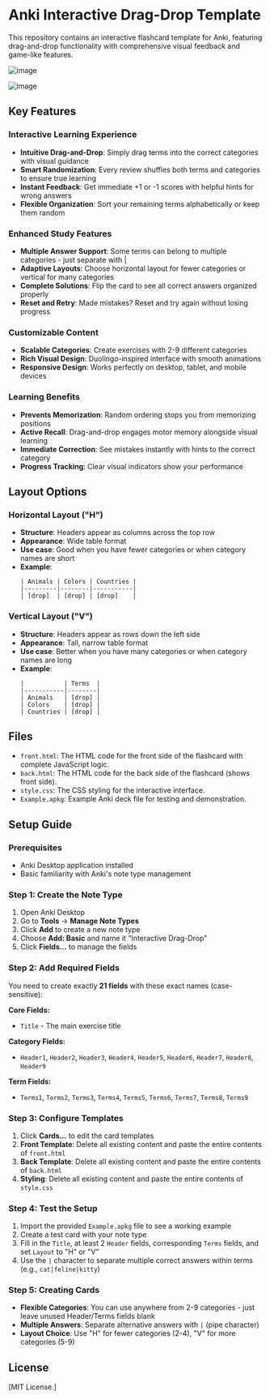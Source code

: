 # Anki Interactive Drag-Drop Template

This repository contains an interactive flashcard template for Anki, featuring drag-and-drop functionality with comprehensive visual feedback and game-like features.

![image](https://github.com/user-attachments/assets/e220cf30-e9e1-40a4-b8c3-557a27999f5c)

![image](https://github.com/user-attachments/assets/d458ad52-5f54-4a5c-aade-818c0a2e25b9)

## Key Features

### Interactive Learning Experience
- **Intuitive Drag-and-Drop**: Simply drag terms into the correct categories with visual guidance
- **Smart Randomization**: Every review shuffles both terms and categories to ensure true learning
- **Instant Feedback**: Get immediate +1 or -1 scores with helpful hints for wrong answers
- **Flexible Organization**: Sort your remaining terms alphabetically or keep them random

### Enhanced Study Features  
- **Multiple Answer Support**: Some terms can belong to multiple categories - just separate with |
- **Adaptive Layouts**: Choose horizontal layout for fewer categories or vertical for many categories
- **Complete Solutions**: Flip the card to see all correct answers organized properly
- **Reset and Retry**: Made mistakes? Reset and try again without losing progress

### Customizable Content
- **Scalable Categories**: Create exercises with 2-9 different categories
- **Rich Visual Design**: Duolingo-inspired interface with smooth animations
- **Responsive Design**: Works perfectly on desktop, tablet, and mobile devices

### Learning Benefits
- **Prevents Memorization**: Random ordering stops you from memorizing positions
- **Active Recall**: Drag-and-drop engages motor memory alongside visual learning
- **Immediate Correction**: See mistakes instantly with hints to the correct category
- **Progress Tracking**: Clear visual indicators show your performance


## Layout Options

### Horizontal Layout ("H")
- **Structure**: Headers appear as columns across the top row
- **Appearance**: Wide table format
- **Use case**: Good when you have fewer categories or when category names are short
- **Example**:
  ```
  | Animals | Colors | Countries |
  |---------|--------|-----------|
  | [drop]  | [drop] | [drop]    |
  ```

### Vertical Layout ("V")
- **Structure**: Headers appear as rows down the left side
- **Appearance**: Tall, narrow table format
- **Use case**: Better when you have many categories or when category names are long
- **Example**:
  ```
  |           | Terms  |
  |-----------|--------|
  | Animals   | [drop] |
  | Colors    | [drop] |
  | Countries | [drop] |
  ```

## Files
- `front.html`: The HTML code for the front side of the flashcard with complete JavaScript logic.
- `back.html`: The HTML code for the back side of the flashcard (shows front side).
- `style.css`: The CSS styling for the interactive interface.
- `Example.apkg`: Example Anki deck file for testing and demonstration.
  

## Setup Guide

### Prerequisites
- Anki Desktop application installed
- Basic familiarity with Anki's note type management

### Step 1: Create the Note Type
1. Open Anki Desktop
2. Go to **Tools** → **Manage Note Types**
3. Click **Add** to create a new note type
4. Choose **Add: Basic** and name it "Interactive Drag-Drop"
5. Click **Fields...** to manage the fields

### Step 2: Add Required Fields
You need to create exactly **21 fields** with these exact names (case-sensitive):

**Core Fields:**
- `Title` - The main exercise title

**Category Fields:**
- `Header1`, `Header2`, `Header3`, `Header4`, `Header5`, `Header6`, `Header7`, `Header8`, `Header9`

**Term Fields:**
- `Terms1`, `Terms2`, `Terms3`, `Terms4`, `Terms5`, `Terms6`, `Terms7`, `Terms8`, `Terms9`

### Step 3: Configure Templates
1. Click **Cards...** to edit the card templates
2. **Front Template**: Delete all existing content and paste the entire contents of `front.html`
3. **Back Template**: Delete all existing content and paste the entire contents of `back.html`
4. **Styling**: Delete all existing content and paste the entire contents of `style.css`

### Step 4: Test the Setup
1. Import the provided `Example.apkg` file to see a working example
2. Create a test card with your note type
3. Fill in the `Title`, at least 2 `Header` fields, corresponding `Terms` fields, and set `Layout` to "H" or "V"
4. Use the `|` character to separate multiple correct answers within terms (e.g., `cat|feline|kitty`)

### Step 5: Creating Cards
- **Flexible Categories**: You can use anywhere from 2-9 categories - just leave unused Header/Terms fields blank
- **Multiple Answers**: Separate alternative answers with `|` (pipe character)
- **Layout Choice**: Use "H" for fewer categories (2-4), "V" for more categories (5-9)


## License
[MIT License.]
